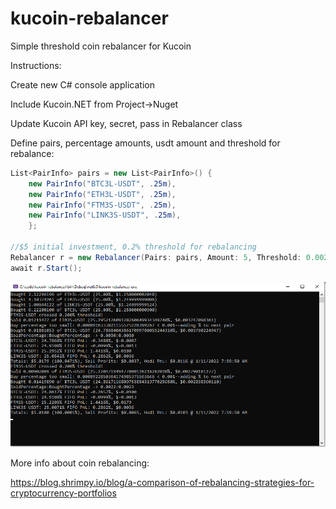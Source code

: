 # kucoin-rebalancer
Simple threshold coin rebalancer for Kucoin

Instructions:

Create new C# console application

Include Kucoin.NET from Project->Nuget

Update Kucoin API key, secret, pass in Rebalancer class

Define pairs, percentage amounts, usdt amount and threshold for rebalance:

```csharp
List<PairInfo> pairs = new List<PairInfo>() {
    new PairInfo("BTC3L-USDT", .25m),
    new PairInfo("ETH3L-USDT", .25m),
    new PairInfo("FTM3S-USDT", .25m),
    new PairInfo("LINK3S-USDT", .25m),
    };

//$5 initial investment, 0.2% threshold for rebalancing 
Rebalancer r = new Rebalancer(Pairs: pairs, Amount: 5, Threshold: 0.002m, Paper: false); 
await r.Start();
```

![Screenshot](ss.png)

More info about coin rebalancing:

https://blog.shrimpy.io/blog/a-comparison-of-rebalancing-strategies-for-cryptocurrency-portfolios
